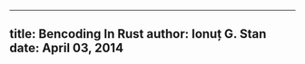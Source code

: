 --------------------------------------------------------------------------------
title: Bencoding In Rust
author: Ionuț G. Stan
date: April 03, 2014
--------------------------------------------------------------------------------
